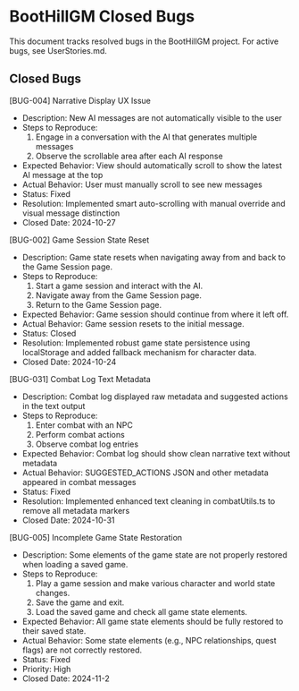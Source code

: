 # BootHillGM Closed Bugs

This document tracks resolved bugs in the BootHillGM project. For active bugs, see UserStories.md.

## Closed Bugs

[BUG-004] Narrative Display UX Issue
- Description: New AI messages are not automatically visible to the user
- Steps to Reproduce: 
  1. Engage in a conversation with the AI that generates multiple messages
  2. Observe the scrollable area after each AI response
- Expected Behavior: View should automatically scroll to show the latest AI message at the top
- Actual Behavior: User must manually scroll to see new messages
- Status: Fixed
- Resolution: Implemented smart auto-scrolling with manual override and visual message distinction
- Closed Date: 2024-10-27

[BUG-002] Game Session State Reset
- Description: Game state resets when navigating away from and back to the Game Session page.
- Steps to Reproduce:
  1. Start a game session and interact with the AI.
  2. Navigate away from the Game Session page.
  3. Return to the Game Session page.
- Expected Behavior: Game session should continue from where it left off.
- Actual Behavior: Game session resets to the initial message.
- Status: Closed
- Resolution: Implemented robust game state persistence using localStorage and added fallback mechanism for character data.
- Closed Date: 2024-10-24

[BUG-031] Combat Log Text Metadata
- Description: Combat log displayed raw metadata and suggested actions in the text output
- Steps to Reproduce:
  1. Enter combat with an NPC
  2. Perform combat actions
  3. Observe combat log entries
- Expected Behavior: Combat log should show clean narrative text without metadata
- Actual Behavior: SUGGESTED_ACTIONS JSON and other metadata appeared in combat messages
- Status: Fixed
- Resolution: Implemented enhanced text cleaning in combatUtils.ts to remove all metadata markers
- Closed Date: 2024-10-31

[BUG-005] Incomplete Game State Restoration
- Description: Some elements of the game state are not properly restored when loading a saved game.
- Steps to Reproduce: 
  1. Play a game session and make various character and world state changes.
  2. Save the game and exit.
  3. Load the saved game and check all game state elements.
- Expected Behavior: All game state elements should be fully restored to their saved state.
- Actual Behavior: Some state elements (e.g., NPC relationships, quest flags) are not correctly restored.
- Status: Fixed
- Priority: High
- Closed Date: 2024-11-2